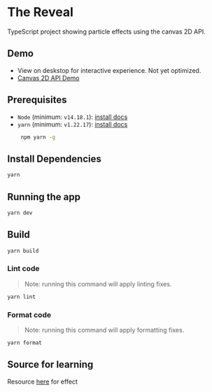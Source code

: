 # The Reveal

TypeScript project showing particle effects using the canvas 2D API.

## Demo
- View on deskstop for interactive experience. Not yet optimized.
- [Canvas 2D API Demo](https://saspect-io.github.io/reveal-canvas/)



## Prerequisites

-   `Node` (minimum: `v14.18.1`): [install docs](https://nodejs.org/en/download/package-manager/)
-   `yarn` (minimum: `v1.22.17`): [install docs](https://www.npmjs.com/package/yarn)
    ```bash
     npm yarn -g
    ```

## Install Dependencies

```bash
yarn
```

## Running the app
```bash
yarn dev
```

## Build
```bash
yarn build
```

### Lint code
> Note: running this command will apply linting fixes.

```bash
yarn lint
```

### Format code

> Note: running this command will apply formatting fixes.

```bash
yarn format
```

## Source for learning
Resource [here](https://www.youtube.com/watch?v=RCVxXgJ8xSk&list=PLMx93AkeYxpWOrJv27UpaNPxWyl4fA-Of&index=2) for effect

